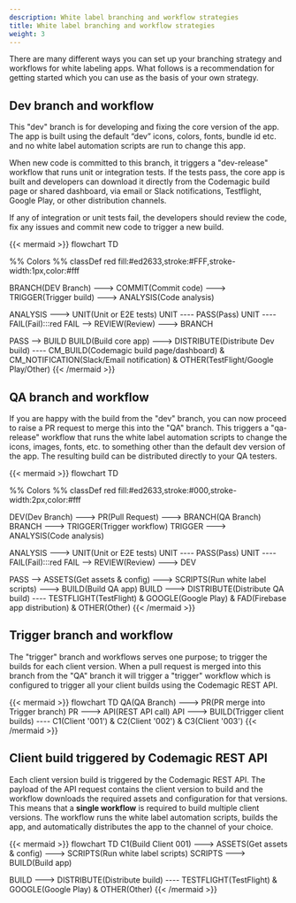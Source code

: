 ```yaml
---
description: White label branching and workflow strategies
title: White label branching and workflow strategies
weight: 3
---
```


There are many different ways you can set up your branching strategy and workflows for white labeling apps. What follows is a recommendation for getting started which you can use as the basis of your own strategy.

## Dev branch and workflow

This "dev" branch is for developing and fixing the core version of the app. The app is built using the default “dev” icons, colors, fonts, bundle id etc. and no white label automation scripts are run to change this app. 

When new code is committed to this branch, it triggers a "dev-release" workflow that runs unit or integration tests. If the tests pass, the core app is built and developers can download it directly from the Codemagic build page or shared dashboard, via email or Slack notifications, Testflight, Google Play, or other distribution channels. 

If any of integration or unit tests fail, the developers should review the code, fix any issues and commit new code to trigger a new build.

{{< mermaid >}}
flowchart TD

%% Colors %%
classDef red fill:#ed2633,stroke:#FFF,stroke-width:1px,color:#fff

BRANCH(DEV Branch) ---> COMMIT(Commit code) ---> TRIGGER(Trigger build) ---> ANALYSIS(Code analysis)


ANALYSIS ---> UNIT(Unit or E2E tests) 
UNIT ---- PASS(Pass) 
UNIT ---- FAIL(Fail):::red
FAIL --> REVIEW(Review) ---> BRANCH

PASS --> BUILD 
BUILD(Build core app) ---> DISTRIBUTE(Distribute Dev build) ---- CM_BUILD(Codemagic build page/dashboard) & CM_NOTIFICATION(Slack/Email notification) & OTHER(TestFlight/Google Play/Other)
{{< /mermaid >}}

## QA branch and workflow

If you are happy with the build from the "dev" branch, you can now proceed to raise a PR request to merge this into the "QA" branch. This triggers a "qa-release" workflow that runs the white label automation scripts to change the icons, images, fonts, etc. to something other than the default dev version of the app. The resulting build can be distributed directly to your QA testers. 

{{< mermaid >}}
flowchart TD

%% Colors %%
classDef red fill:#ed2633,stroke:#000,stroke-width:2px,color:#fff

DEV(Dev Branch) ---> PR(Pull Request) ---> BRANCH(QA Branch)
BRANCH ---> TRIGGER(Trigger workflow) 
TRIGGER ---> ANALYSIS(Code analysis)


ANALYSIS ---> UNIT(Unit or E2E tests) 
UNIT ---- PASS(Pass) 
UNIT ---- FAIL(Fail):::red
FAIL --> REVIEW(Review) ---> DEV

PASS --> ASSETS(Get assets & config) ---> SCRIPTS(Run white label scripts) ---> BUILD(Build QA app) 
BUILD ---> DISTRIBUTE(Distribute QA build) ---- TESTFLIGHT(TestFlight) & GOOGLE(Google Play) & FAD(Firebase app distribution) & OTHER(Other)
{{< /mermaid >}}

## Trigger branch and workflow

The "trigger" branch and workflows serves one purpose; to trigger the builds for each client version. When a pull request is merged into this branch from the "QA" branch it will trigger a "trigger" workflow which is configured to trigger all your client builds using the Codemagic REST API.


{{< mermaid >}}
flowchart TD
QA(QA Branch) ---> PR(PR merge into Trigger branch) 
PR ---> API(REST API call)
API ---> BUILD(Trigger client builds) ---- C1(Client '001') & C2(Client '002') & C3(Client '003')
{{< /mermaid >}}

## Client build triggered by Codemagic REST API

Each client version build is triggered by the Codemagic REST API. The payload of the API request contains the client version to build and the workflow downloads the required assets and configuration for that versions. This means that a **single workflow** is required to build multiple client versions. The workflow runs the white label automation scripts, builds the app, and automatically distributes the app to the channel of your choice.

{{< mermaid >}}
flowchart TD
C1(Build Client 001) ---> ASSETS(Get assets & config) ---> SCRIPTS(Run white label scripts)
SCRIPTS ---> BUILD(Build app)

BUILD ---> DISTRIBUTE(Distribute build) ---- TESTFLIGHT(TestFlight) & GOOGLE(Google Play) & OTHER(Other)
{{< /mermaid >}}